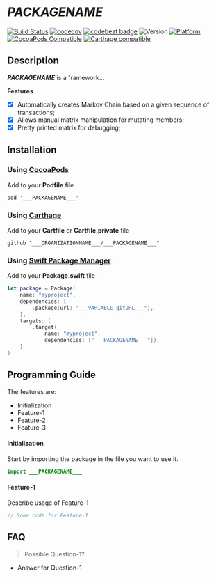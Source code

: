 # ___PACKAGENAME___

[![Build Status](https://travis-ci.org/___ORGANIZATIONNAME___/___PACKAGENAME___.svg?branch=master)](https://travis-ci.org/___ORGANIZATIONNAME___/___PACKAGENAME___)
[![codecov](https://codecov.io/gh/___ORGANIZATIONNAME___/___PACKAGENAME___/branch/master/graph/badge.svg)](https://codecov.io/gh/___ORGANIZATIONNAME___/___PACKAGENAME___)
[![codebeat badge](https://codebeat.co/badges/5563135f-7e49-4e66-aa44-b4f6fbb9b331)](https://codebeat.co/projects/github-com-___ORGANIZATIONNAME___-___PACKAGENAME___-master)
![Version](https://img.shields.io/badge/swift-4.1-red.svg)
[![Platform](https://img.shields.io/cocoapods/p/___PACKAGENAME___.svg?style=flat)](https://___ORGANIZATIONNAME___.github.io/___PACKAGENAME___)
[![CocoaPods Compatible](https://img.shields.io/cocoapods/v/___PACKAGENAME___.svg)](https://img.shields.io/cocoapods/v/___PACKAGENAME___.svg)
[![Carthage compatible](https://img.shields.io/badge/Carthage-compatible-4BC51D.svg?style=flat)](https://github.com/Carthage/Carthage)

## Description
**___PACKAGENAME___** is a framework...

**Features**

- [x] Automatically creates Markov Chain based on a given sequence of transactions;
- [x] Allows manual matrix manipulation for mutating members;
- [x] Pretty printed matrix for debugging;

## Installation

### Using [CocoaPods](https://cocoapods.org)

Add to your **Podfile** file

```
pod '___PACKAGENAME___'
```

### Using [Carthage](https://github.com/Carthage/Carthage)

Add to your **Cartfile** or **Cartfile.private** file

```
github "___ORGANIZATIONNAME___/___PACKAGENAME___"
```

### Using [Swift Package Manager](https://swift.org/package-manager)

Add to your **Package.swift** file

```swift
let package = Package(
    name: "myproject",
    dependencies: [
        .package(url: "___VARIABLE_gitURL___"),
    ],
    targets: [
        .target(
            name: "myproject",
            dependencies: ["___PACKAGENAME___"]),
    ]
)
```

## Programming Guide
The features are:

- Initialization
- Feature-1
- Feature-2
- Feature-3

#### Initialization
Start by importing the package in the file you want to use it.

```swift
import ___PACKAGENAME___
```

#### Feature-1
Describe usage of Feature-1

```swift
// Some code for Feature-1
```

## FAQ
> Possible Question-1?

- Answer for Question-1
